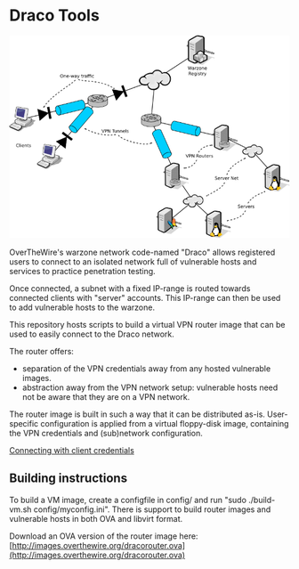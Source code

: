 Draco Tools
===========

![OverTheWire Warzone network overview](warzone-overview.png)

OverTheWire's warzone network code-named "Draco" allows registered users to connect
to an isolated network full of vulnerable hosts and services to practice penetration
testing.



Once connected, a subnet with a fixed IP-range is routed towards connected clients 
with "server" accounts. This IP-range can then be used to add vulnerable hosts to the
warzone.

This repository hosts scripts to build a virtual VPN router image that can be used to
easily connect to the Draco network.

The router offers:
- separation of the VPN credentials away from any hosted vulnerable images.
- abstraction away from the VPN network setup: vulnerable hosts need not be aware that they are on a VPN network.

The router image is built in such a way that it can be distributed as-is.
User-specific configuration is applied from a virtual floppy-disk image, containing
the VPN credentials and (sub)network configuration.

[Connecting with client credentials](ConnectWithClientCredentials.md)

Building instructions
---------------------

To build a VM image, create a configfile in config/ and run "sudo ./build-vm.sh config/myconfig.ini".
There is support to build router images and vulnerable hosts in both OVA and libvirt format.

Download an OVA version of the router image here: [http://images.overthewire.org/dracorouter.ova](http://images.overthewire.org/dracorouter.ova)

